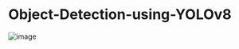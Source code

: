 # Object-Detection-using-YOLOv8
![image](https://github.com/user-attachments/assets/032b2c62-86ed-408e-9c4d-311cb793ba2e)
